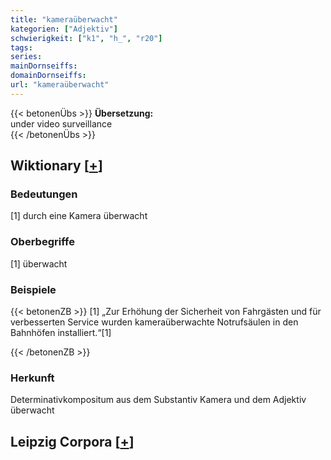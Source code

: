 ```yaml
---
title: "kameraüberwacht"
kategorien: ["Adjektiv"]
schwierigkeit: ["k1", "h_", "r20"]
tags:
series:
mainDornseiffs:
domainDornseiffs:
url: "kameraüberwacht"
---
```


{{< betonenÜbs >}}
**Übersetzung:**  
under video surveillance  
{{< /betonenÜbs >}}

## Wiktionary [[+](https://de.wiktionary.org/wiki/kameraüberwacht)]

### Bedeutungen
[1] durch eine Kamera überwacht  

### Oberbegriffe
[1] überwacht  

### Beispiele
{{< betonenZB >}}
[1] „Zur Erhöhung der Sicherheit von Fahrgästen und für verbesserten Service wurden kameraüberwachte Notrufsäulen in den Bahnhöfen installiert.“[1]  

{{< /betonenZB >}}
### Herkunft
Determinativkompositum aus dem Substantiv Kamera und dem Adjektiv überwacht  


## Leipzig Corpora [[+](https://corpora.uni-leipzig.de/en/res?word=kameraüberwacht&corpusId=deu_newscrawl-public_2018)]

